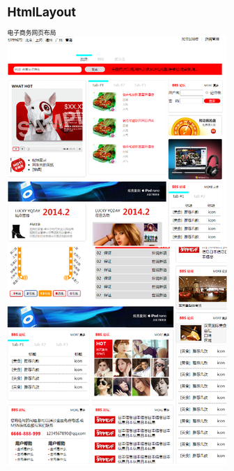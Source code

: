 # HtmlLayout
电子商务网页布局
![image](https://github.com/JK-HU/HtmlLayout/blob/master/images/3.1.png)
![image](https://github.com/JK-HU/HtmlLayout/blob/master/images/3.5.png)
